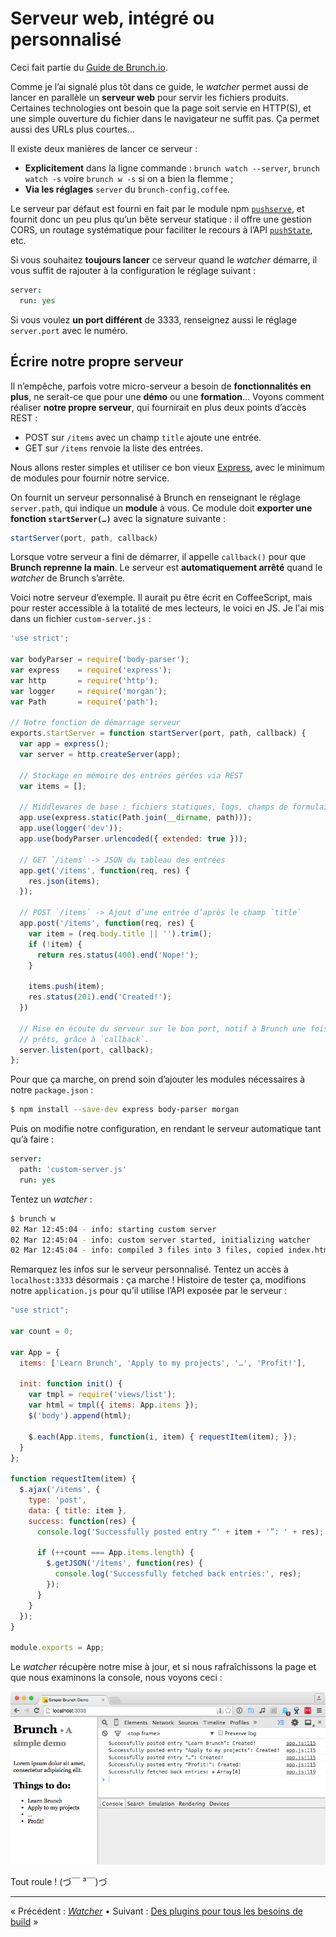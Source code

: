 # Serveur web, intégré ou personnalisé

Ceci fait partie du [Guide de Brunch.io](README.md).

Comme je l’ai signalé plus tôt dans ce guide, le *watcher* permet aussi de lancer en parallèle un **serveur web** pour servir les fichiers produits.  Certaines technologies ont besoin que la page soit servie en HTTP(S), et une simple ouverture du fichier dans le navigateur ne suffit pas.  Ça permet aussi des URLs plus courtes…

Il existe deux manières de lancer ce serveur :

  * **Explicitement** dans la ligne commande : `brunch watch --server`, `brunch watch -s` voire `brunch w -s` si on a bien la flemme ;
  * **Via les réglages** `server` du `brunch-config.coffee`.

Le serveur par défaut est fourni en fait par le module npm [`pushserve`](https://github.com/paulmillr/pushserve), et fournit donc un peu plus qu’un bête serveur statique : il offre une gestion CORS, un routage systématique pour faciliter le recours à l’API [`pushState`](https://developer.mozilla.org/fr/docs/Web/Guide/DOM/Manipuler_historique_du_navigateur), etc.

Si vous souhaitez **toujours lancer** ce serveur quand le *watcher* démarre, il vous suffit de rajouter à la configuration le réglage suivant :

```coffeescript
server:
  run: yes
```

Si vous voulez **un port différent** de 3333, renseignez aussi le réglage `server.port` avec le numéro.

## Écrire notre propre serveur

Il n’empêche, parfois votre micro-serveur a besoin de **fonctionnalités en plus**, ne serait-ce que pour une **démo** ou une **formation**…  Voyons comment réaliser **notre propre serveur**, qui fournirait en plus deux points d’accès REST :

  * POST sur `/items` avec un champ `title` ajoute une entrée.
  * GET sur `/items` renvoie la liste des entrées.

Nous allons rester simples et utiliser ce bon vieux [Express](http://expressjs.com/), avec le minimum de modules pour fournir notre service.

On fournit un serveur personnalisé à Brunch en renseignant le réglage `server.path`, qui indique un **module** à vous.  Ce module doit **exporter une fonction `startServer(…)`** avec la signature suivante :

```js
startServer(port, path, callback)
```

Lorsque votre serveur a fini de démarrer, il appelle `callback()` pour que **Brunch reprenne la main**.  Le serveur est **automatiquement arrêté** quand le *watcher* de Brunch s’arrête.

Voici notre serveur d’exemple.  Il aurait pu être écrit en CoffeeScript, mais pour rester accessible à la totalité de mes lecteurs, le voici en JS.  Je l'ai mis dans un fichier `custom-server.js` :

```js
'use strict';

var bodyParser = require('body-parser');
var express    = require('express');
var http       = require('http');
var logger     = require('morgan');
var Path       = require('path');

// Notre fonction de démarrage serveur
exports.startServer = function startServer(port, path, callback) {
  var app = express();
  var server = http.createServer(app);

  // Stockage en mémoire des entrées gérées via REST
  var items = [];

  // Middlewares de base : fichiers statiques, logs, champs de formulaire
  app.use(express.static(Path.join(__dirname, path)));
  app.use(logger('dev'));
  app.use(bodyParser.urlencoded({ extended: true }));

  // GET `/items` -> JSON du tableau des entrées
  app.get('/items', function(req, res) {
    res.json(items);
  });

  // POST `/items` -> Ajout d’une entrée d’après le champ `title`
  app.post('/items', function(req, res) {
    var item = (req.body.title || '').trim();
    if (!item) {
      return res.status(400).end('Nope!');
    }

    items.push(item);
    res.status(201).end('Created!');
  })

  // Mise en écoute du serveur sur le bon port, notif à Brunch une fois
  // prêts, grâce à `callback`.
  server.listen(port, callback);
};
```

Pour que ça marche, on prend soin d’ajouter les modules nécessaires à notre `package.json` :

```sh
$ npm install --save-dev express body-parser morgan
```

Puis on modifie notre configuration, en rendant le serveur automatique tant qu’à faire :

```coffeescript
server:
  path: 'custom-server.js'
  run: yes
```

Tentez un *watcher* :

```sh
$ brunch w
02 Mar 12:45:04 - info: starting custom server
02 Mar 12:45:04 - info: custom server started, initializing watcher
02 Mar 12:45:04 - info: compiled 3 files into 3 files, copied index.html in 269ms
```

Remarquez les infos sur le serveur personnalisé.  Tentez un accès à `localhost:3333` désormais : ça marche !  Histoire de tester ça, modifions notre `application.js` pour qu’il utilise l’API exposée par le serveur :

```javascript
"use strict";

var count = 0;

var App = {
  items: ['Learn Brunch', 'Apply to my projects', '…', 'Profit!'],

  init: function init() {
    var tmpl = require('views/list');
    var html = tmpl({ items: App.items });
    $('body').append(html);

    $.each(App.items, function(i, item) { requestItem(item); });
  }
};

function requestItem(item) {
  $.ajax('/items', {
    type: 'post',
    data: { title: item },
    success: function(res) {
      console.log('Successfully posted entry “' + item + '”: ' + res);

      if (++count === App.items.length) {
        $.getJSON('/items', function(res) {
          console.log('Successfully fetched back entries:', res);
        });
      }
    }
  });
}

module.exports = App;
```

Le *watcher* récupère notre mise à jour, et si nous rafraîchissons la page et que nous examinons la console, nous voyons ceci :

![Notre serveur personnalisé fonctionne bien](../images/brunch-simple-json.png)

Tout roule ! (づ￣ ³￣)づ

----

« Précédent : [*Watcher*](chapter09-watcher.md) • Suivant : [Des plugins pour tous les besoins de build](chapter11-plugins.md) »
